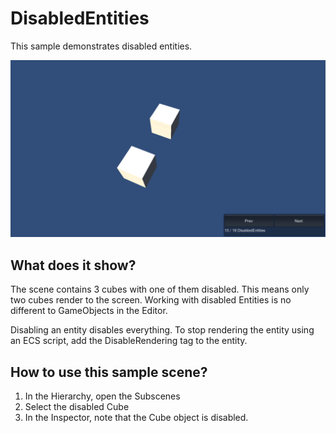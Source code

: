 # DisabledEntities

This sample demonstrates disabled entities.

<img src="../../../../READMEimages/DisabledEntities.PNG" width="600">

## What does it show?

The scene contains 3 cubes with one of them disabled. This means only two cubes render to the screen. Working with disabled Entities is no different to GameObjects in the Editor.

Disabling an entity disables everything. To stop rendering the entity using an ECS script, add the DisableRendering tag to the entity.

## How to use this sample scene?

1. In the Hierarchy, open the Subscenes
2. Select the disabled Cube
3. In the Inspector, note that the Cube object is disabled. 


